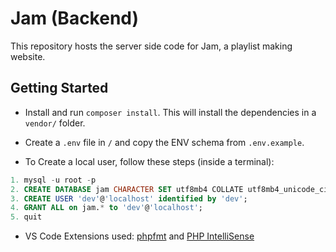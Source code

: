 # Jam (Backend)

This repository hosts the server side code for Jam, a playlist making website.

## Getting Started

- Install and run `composer install`. This will install the dependencies in a `vendor/` folder.

- Create a `.env` file in `/` and copy the ENV schema from `.env.example`.

- To Create a local user, follow these steps (inside a terminal):

```sql
1. mysql -u root -p
2. CREATE DATABASE jam CHARACTER SET utf8mb4 COLLATE utf8mb4_unicode_ci;
3. CREATE USER 'dev'@'localhost' identified by 'dev';
4. GRANT ALL on jam.* to 'dev'@'localhost';
5. quit
```

- VS Code Extensions used: [phpfmt](https://marketplace.visualstudio.com/items?itemName=kokororin.vscode-phpfmt) and [PHP IntelliSense](https://marketplace.visualstudio.com/items?itemName=felixfbecker.php-intellisense)


